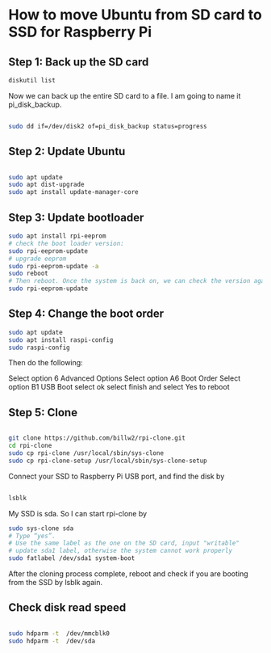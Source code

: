 # How to move Ubuntu from SD card to SSD for Raspberry Pi

## Step 1: Back up the SD card

```bash
diskutil list

```

Now we can back up the entire SD card to a file. I am going to name it pi_disk_backup.
```bash

sudo dd if=/dev/disk2 of=pi_disk_backup status=progress
```

## Step 2: Update Ubuntu

```bash

sudo apt update
sudo apt dist-upgrade
sudo apt install update-manager-core
```

## Step 3: Update bootloader

```bash
sudo apt install rpi-eeprom
# check the boot loader version:
sudo rpi-eeprom-update
# upgrade eeprom
sudo rpi-eeprom-update -a
sudo reboot
# Then reboot. Once the system is back on, we can check the version again. It should be up to date now.
sudo rpi-eeprom-update 
```

## Step 4: Change the boot order

```bash
sudo apt update
sudo apt install raspi-config
sudo raspi-config
```

Then do the following:

Select option 6 Advanced Options
Select option A6 Boot Order
Select option B1 USB Boot
select ok
select finish and select Yes to reboot

## Step 5: Clone

```bash

git clone https://github.com/billw2/rpi-clone.git 
cd rpi-clone
sudo cp rpi-clone /usr/local/sbin/sys-clone
sudo cp rpi-clone-setup /usr/local/sbin/sys-clone-setup
```

Connect your SSD to Raspberry Pi USB port, and find the disk by

```bash

lsblk

```

My SSD is sda. So I can start rpi-clone by

```bash
sudo sys-clone sda
# Type “yes”.
# Use the same label as the one on the SD card, input "writable"
# update sda1 label, otherwise the system cannot work properly
sudo fatlabel /dev/sda1 system-boot
```

After the cloning process complete, reboot and check if you are booting from the SSD by lsblk again.


## Check disk read speed

```bash

sudo hdparm -t  /dev/mmcblk0
sudo hdparm -t  /dev/sda
```